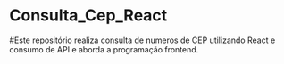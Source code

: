 # Consulta_Cep_React
#Este repositório realiza consulta de numeros de CEP utilizando  React e consumo de API e aborda a programação frontend.
